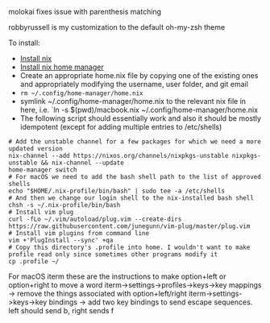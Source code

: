 molokai fixes issue with parenthesis matching

robbyrussell is my customization to the default oh-my-zsh theme

To install:
- [Install nix](https://nixos.org/download/)
- [Install nix home manager](https://nix-community.github.io/home-manager/index.xhtml#sec-install-standalone)
- Create an appropriate home.nix file by copying one of the existing ones and appropriately modifying the username, user folder, and git email
- `rm ~/.config/home-manager/home.nix`
- symlink ~/.config/home-manager/home.nix to the relevant nix file in here, i.e. `ln -s $(pwd)/macbook.nix ~/.config/home-manager/home.nix
- The following script should essentially work and also it should be mostly idempotent (except for adding multiple entries to /etc/shells)
```
# Add the unstable channel for a few packages for which we need a more updated version
nix-channel --add https://nixos.org/channels/nixpkgs-unstable nixpkgs-unstable && nix-channel --update
home-manager switch
# For macOS we need to add the bash shell path to the list of approved shells
echo "$HOME/.nix-profile/bin/bash" | sudo tee -a /etc/shells
# And then we change our login shell to the nix-installed bash shell
chsh -s ~/.nix-profile/bin/bash
# Install vim plug
curl -fLo ~/.vim/autoload/plug.vim --create-dirs https://raw.githubusercontent.com/junegunn/vim-plug/master/plug.vim
# Install vim plugins from command line
vim +'PlugInstall --sync' +qa
# Copy this directory's .profile into home. I wouldn't want to make profile read only since sometimes other programs modify it
cp .profile ~/
```

For macOS iterm these are the instructions to make option+left or option+right to move a word
iterm->settings->profiles->keys->key mappings -> remove the things associated with option+left/right
iterm->settings->keys->key bindings -> add two key bindings to send escape sequences. left should send b, right sends f

